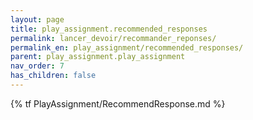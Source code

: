 ```yaml
---
layout: page
title: play_assignment.recommended_responses
permalink: lancer_devoir/recommander_reponses/
permalink_en: play_assignment/recommended_responses/
parent: play_assignment.play_assignment
nav_order: 7
has_children: false
---
```


{% tf PlayAssignment/RecommendResponse.md %}
